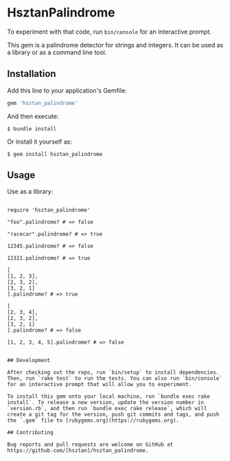# HsztanPalindrome

To experiment with that code, run `bin/console` for an interactive prompt.

This gem is a palindrome detector for strings and integers. It can be used as a library or as a command line tool.

## Installation

Add this line to your application's Gemfile:

```ruby
gem 'hsztan_palindrome'
```

And then execute:

    $ bundle install

Or install it yourself as:

    $ gem install hsztan_palindrome

## Usage

Use as a library:

```

require 'hsztan_palindrome'
```

```
"foo".palindrome? # => false

"racecar".palindrome? # => true

12345.palindrome? # => false

12321.palindrome? # => true

[
[1, 2, 3],
[2, 3, 2],
[3, 2, 1]
].palindrome? # => true

[
[2, 3, 4],
[2, 3, 2],
[3, 2, 1]
].palindrome? # => false

[1, 2, 3, 4, 5].palindrome? # => false

```

```

## Development

After checking out the repo, run `bin/setup` to install dependencies. Then, run `rake test` to run the tests. You can also run `bin/console` for an interactive prompt that will allow you to experiment.

To install this gem onto your local machine, run `bundle exec rake install`. To release a new version, update the version number in `version.rb`, and then run `bundle exec rake release`, which will create a git tag for the version, push git commits and tags, and push the `.gem` file to [rubygems.org](https://rubygems.org).

## Contributing

Bug reports and pull requests are welcome on GitHub at https://github.com/[hsztan]/hsztan_palindrome.

